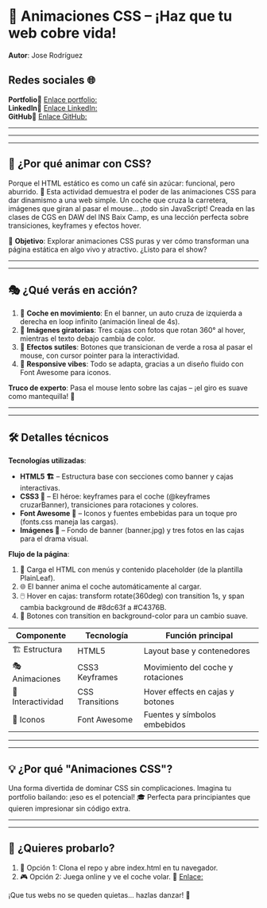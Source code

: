 # 🎨 Animaciones CSS – ¡Haz que tu web cobre vida!

**Autor**: Jose Rodríguez  

## Redes sociales 🌐

**Portfolio**🔗 [Enlace portfolio:](https://portfolio.jose-rodriguez-blanco.es)  
**LinkedIn**🔗 [Enlace LinkedIn:](https://www.linkedin.com/in/joseperfil/)  
**GitHub**🔗 [Enlace GitHub:](https://github.com/jose-giithub)

******
----
******

## 🤔 ¿Por qué animar con CSS?

Porque el HTML estático es como un café sin azúcar: funcional, pero aburrido. 🥱 Esta actividad demuestra el poder de las animaciones CSS para dar dinamismo a una web simple. Un coche que cruza la carretera, imágenes que giran al pasar el mouse... ¡todo sin JavaScript! Creada en las clases de CGS en DAW del INS Baix Camp, es una lección perfecta sobre transiciones, keyframes y efectos hover.

📣 **Objetivo**: Explorar animaciones CSS puras y ver cómo transforman una página estática en algo vivo y atractivo. ¿Listo para el show?

***
---

## 🎭 ¿Qué verás en acción?

1. 🚗 **Coche en movimiento**: En el banner, un auto cruza de izquierda a derecha en loop infinito (animación lineal de 4s).  
2. 🔄 **Imágenes giratorias**: Tres cajas con fotos que rotan 360° al hover, mientras el texto debajo cambia de color.  
3. 🎯 **Efectos sutiles**: Botones que transicionan de verde a rosa al pasar el mouse, con cursor pointer para la interactividad.  
4. 📱 **Responsive vibes**: Todo se adapta, gracias a un diseño fluido con Font Awesome para iconos.  

**Truco de experto**: Pasa el mouse lento sobre las cajas – ¡el giro es suave como mantequilla! 🧈

***
---

## 🛠️ Detalles técnicos

**Tecnologías utilizadas**:  
- **HTML5 🏗️** – Estructura base con secciones como banner y cajas interactivas.  
- **CSS3 🚀** – El héroe: keyframes para el coche (@keyframes cruzarBanner), transiciones para rotaciones y colores.  
- **Font Awesome 📝** – Iconos y fuentes embebidas para un toque pro (fonts.css maneja las cargas).  
- **Imágenes 📸** – Fondo de banner (banner.jpg) y tres fotos en las cajas para el drama visual.  

**Flujo de la página**:  
1. 🎨 Carga el HTML con menús y contenido placeholder (de la plantilla PlainLeaf).  
2. 🌐 El banner anima el coche automáticamente al cargar.  
3. 🖱️ Hover en cajas: transform rotate(360deg) con transition 1s, y span cambia background de #8dc63f a #C4376B.  
4. 🔄 Botones con transition en background-color para un cambio suave.  

| Componente       | Tecnología          | Función principal                  |
|-------------------|---------------------|------------------------------------|
| 🏗️ Estructura     | HTML5               | Layout base y contenedores         |
| 🎭 Animaciones    | CSS3 Keyframes      | Movimiento del coche y rotaciones  |
| 🎨 Interactividad | CSS Transitions     | Hover effects en cajas y botones   |
| 📝 Iconos         | Font Awesome        | Fuentes y símbolos embebidos       |

***
---

## 💡 ¿Por qué "Animaciones CSS"?

Una forma divertida de dominar CSS sin complicaciones. Imagina tu portfolio bailando: ¡eso es el potencial! 🎓 Perfecta para principiantes que quieren impresionar sin código extra.

***
---

## 🚀 ¿Quieres probarlo?

1. 📂 Opción 1: Clona el repo y abre index.html en tu navegador.  
2. 🎮 Opción 2: Juega online y ve el coche volar. 🔗 [Enlace:](https://jose-rodriguez-blanco.es/animacionCss/index.html)  

¡Que tus webs no se queden quietas... hazlas danzar! 💃
